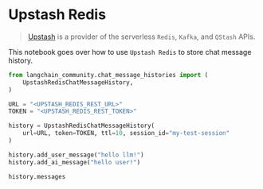 # Upstash Redis

>[Upstash](https://upstash.com/docs/introduction) is a provider of the serverless `Redis`, `Kafka`, and `QStash` APIs.

This notebook goes over how to use `Upstash Redis` to store chat message history.


```python
from langchain_community.chat_message_histories import (
    UpstashRedisChatMessageHistory,
)

URL = "<UPSTASH_REDIS_REST_URL>"
TOKEN = "<UPSTASH_REDIS_REST_TOKEN>"

history = UpstashRedisChatMessageHistory(
    url=URL, token=TOKEN, ttl=10, session_id="my-test-session"
)

history.add_user_message("hello llm!")
history.add_ai_message("hello user!")
```


```python
history.messages
```

